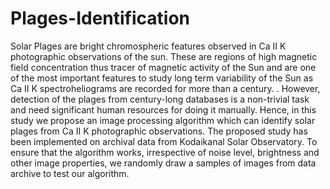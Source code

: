 # Plages-Identification

Solar Plages are bright chromospheric features observed in Ca II K photographic observations of the sun. These are regions of high magnetic field concentration thus tracer of magnetic activity of the Sun and are one of the most important features to study long term variability of the Sun as Ca II K spectroheliograms are recorded for more than a century. . However, detection of the plages from century-long databases is a non-trivial task and need significant human resources for doing it manually. Hence, in this study we propose an image processing algorithm which can identify solar plages from Ca II K photographic observations. The proposed study has been implemented on archival data from Kodaikanal Solar Observatory. To ensure that the algorithm works, irrespective of noise level, brightness and other image properties, we randomly draw a samples of images from data archive to test our algorithm.

